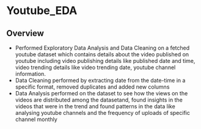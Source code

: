 # Youtube_EDA

## Overview
* Performed Exploratory Data Analysis and Data Cleaning on a fetched youtube dataset which contains details about the video published on youtube including video publishing details like published date and time, video trending details like video trending date, youtube channel information.
* Data Cleaning performed by extracting date from the date-time in a specific format, removed duplicates and added new columns
* Data Analysis performed on the dataset to see how the views on the videos are distributed among the datasetand, found insights in the videos that were in the trend and found patterns in the data like analysing youtube channels and the frequency of uploads of specific channel monthly
